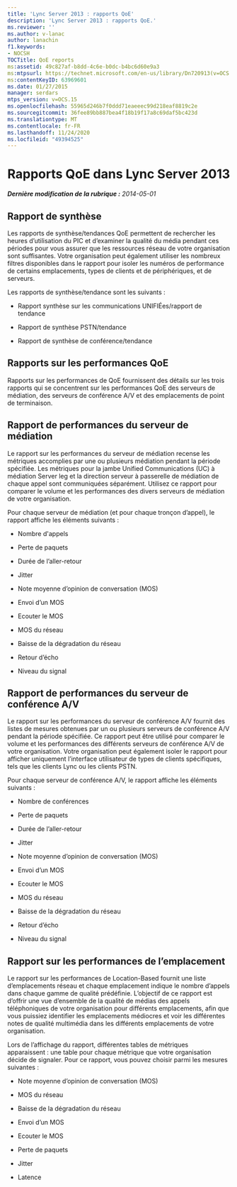 ```yaml
---
title: 'Lync Server 2013 : rapports QoE'
description: 'Lync Server 2013 : rapports QoE.'
ms.reviewer: ''
ms.author: v-lanac
author: lanachin
f1.keywords:
- NOCSH
TOCTitle: QoE reports
ms:assetid: 49c827af-b8dd-4c6e-b0dc-b4bc6d60e9a3
ms:mtpsurl: https://technet.microsoft.com/en-us/library/Dn720913(v=OCS.15)
ms:contentKeyID: 63969601
ms.date: 01/27/2015
manager: serdars
mtps_version: v=OCS.15
ms.openlocfilehash: 55965d246b7f0ddd71eaeeec99d218eaf8819c2e
ms.sourcegitcommit: 36fee89bb887bea4f18b19f17a8c69daf5bc423d
ms.translationtype: MT
ms.contentlocale: fr-FR
ms.lasthandoff: 11/24/2020
ms.locfileid: "49394525"
---
```

# <a name="qoe-reports-in-lync-server-2013"></a>Rapports QoE dans Lync Server 2013

<div data-xmlns="http://www.w3.org/1999/xhtml">

<div class="topic" data-xmlns="http://www.w3.org/1999/xhtml" data-msxsl="urn:schemas-microsoft-com:xslt" data-cs="https://msdn.microsoft.com/">

<div data-asp="https://msdn2.microsoft.com/asp">



</div>

<div id="mainSection">

<div id="mainBody">

<span> </span>

_**Dernière modification de la rubrique :** 2014-05-01_

<div>

## <a name="qoe-summarytrend-reports"></a>Rapport de synthèse

Les rapports de synthèse/tendances QoE permettent de rechercher les heures d’utilisation du PIC et d’examiner la qualité du média pendant ces périodes pour vous assurer que les ressources réseau de votre organisation sont suffisantes. Votre organisation peut également utiliser les nombreux filtres disponibles dans le rapport pour isoler les numéros de performance de certains emplacements, types de clients et de périphériques, et de serveurs.

Les rapports de synthèse/tendance sont les suivants :

  - Rapport synthèse sur les communications UNIFIÉes/rapport de tendance

  - Rapport de synthèse PSTN/tendance

  - Rapport de synthèse de conférence/tendance

</div>

<div>

## <a name="qoe-performance-reports"></a>Rapports sur les performances QoE

Rapports sur les performances de QoE fournissent des détails sur les trois rapports qui se concentrent sur les performances QoE des serveurs de médiation, des serveurs de conférence A/V et des emplacements de point de terminaison.

</div>

<div>

## <a name="mediation-server-performance-report"></a>Rapport de performances du serveur de médiation

Le rapport sur les performances du serveur de médiation recense les métriques accomplies par une ou plusieurs médiation pendant la période spécifiée. Les métriques pour la jambe Unified Communications (UC) à médiation Server leg et la direction serveur à passerelle de médiation de chaque appel sont communiquées séparément. Utilisez ce rapport pour comparer le volume et les performances des divers serveurs de médiation de votre organisation.

Pour chaque serveur de médiation (et pour chaque tronçon d’appel), le rapport affiche les éléments suivants :

  - Nombre d'appels

  - Perte de paquets

  - Durée de l’aller-retour

  - Jitter

  - Note moyenne d’opinion de conversation (MOS)

  - Envoi d’un MOS

  - Ecouter le MOS

  - MOS du réseau

  - Baisse de la dégradation du réseau

  - Retour d’écho

  - Niveau du signal

</div>

<div>

## <a name="av-conferencing-server-performance-report"></a>Rapport de performances du serveur de conférence A/V

Le rapport sur les performances du serveur de conférence A/V fournit des listes de mesures obtenues par un ou plusieurs serveurs de conférence A/V pendant la période spécifiée. Ce rapport peut être utilisé pour comparer le volume et les performances des différents serveurs de conférence A/V de votre organisation. Votre organisation peut également isoler le rapport pour afficher uniquement l’interface utilisateur de types de clients spécifiques, tels que les clients Lync ou les clients PSTN.

Pour chaque serveur de conférence A/V, le rapport affiche les éléments suivants :

  - Nombre de conférences

  - Perte de paquets

  - Durée de l’aller-retour

  - Jitter

  - Note moyenne d’opinion de conversation (MOS)

  - Envoi d’un MOS

  - Ecouter le MOS

  - MOS du réseau

  - Baisse de la dégradation du réseau

  - Retour d’écho

  - Niveau du signal

</div>

<div>

## <a name="location-based-performance-report"></a>Rapport sur les performances de l’emplacement

Le rapport sur les performances de Location-Based fournit une liste d’emplacements réseau et chaque emplacement indique le nombre d’appels dans chaque gamme de qualité prédéfinie. L’objectif de ce rapport est d’offrir une vue d’ensemble de la qualité de médias des appels téléphoniques de votre organisation pour différents emplacements, afin que vous puissiez identifier les emplacements médiocres et voir les différentes notes de qualité multimédia dans les différents emplacements de votre organisation.

Lors de l’affichage du rapport, différentes tables de métriques apparaissent : une table pour chaque métrique que votre organisation décide de signaler. Pour ce rapport, vous pouvez choisir parmi les mesures suivantes :

  - Note moyenne d’opinion de conversation (MOS)

  - MOS du réseau

  - Baisse de la dégradation du réseau

  - Envoi d’un MOS

  - Ecouter le MOS

  - Perte de paquets

  - Jitter

  - Latence

</div>

</div>

<span> </span>

</div>

</div>

</div>


